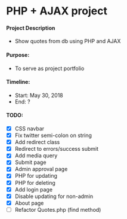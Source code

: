 # PHP + AJAX project

#### Project Description
- Show quotes from db using PHP and AJAX

#### Purpose:
- To serve as project portfolio

#### Timeline:
- Start: May 30, 2018
- End: ?

#### TODO:
- [x] CSS navbar
- [x] Fix twitter semi-colon on string
- [x] Add redirect class
- [x] Redirect to errors/success submit
- [x] Add media query
- [x] Submit page
- [x] Admin approval page
- [x] PHP for updating
- [x] PHP for deleting
- [x] Add login page
- [x] Disable updating for non-admin
- [x] About page
- [ ] Refactor Quotes.php (find method)
